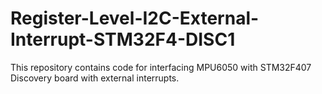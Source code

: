 # Register-Level-I2C-External-Interrupt-STM32F4-DISC1
This repository contains code for interfacing MPU6050 with STM32F407 Discovery board with external interrupts. 
